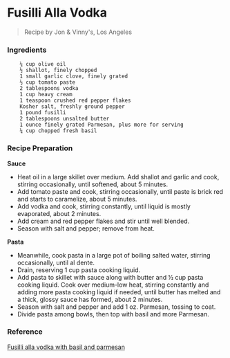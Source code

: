 # Fusilli Alla Vodka
> Recipe by Jon & Vinny's, Los Angeles

### Ingredients
```
    ¼ cup olive oil
    ½ shallot, finely chopped
    1 small garlic clove, finely grated
    ½ cup tomato paste
    2 tablespoons vodka
    1 cup heavy cream
    1 teaspoon crushed red pepper flakes
    Kosher salt, freshly ground pepper
    1 pound fusilli
    2 tablespoons unsalted butter
    1 ounce finely grated Parmesan, plus more for serving
    ¼ cup chopped fresh basil
```

### Recipe Preparation

<b>Sauce</b>
- Heat oil in a large skillet over medium. Add shallot and garlic and cook, stirring occasionally, until softened, about 5 minutes. 
- Add tomato paste and cook, stirring occasionally, until paste is brick red and starts to caramelize, about 5 minutes. 
- Add vodka and cook, stirring constantly, until liquid is mostly evaporated, about 2 minutes. 
- Add cream and red pepper flakes and stir until well blended. 
- Season with salt and pepper; remove from heat.

<b>Pasta</b>
- Meanwhile, cook pasta in a large pot of boiling salted water, stirring occasionally, until al dente. 
- Drain, reserving 1 cup pasta cooking liquid. 
- Add pasta to skillet with sauce along with butter and ½ cup pasta cooking liquid. Cook over medium-low heat, stirring constantly 
  and adding more pasta cooking liquid if needed, until butter has melted and a thick, glossy sauce has formed, about 2 minutes. 
- Season with salt and pepper and add 1 oz. Parmesan, tossing to coat. 
- Divide pasta among bowls, then top with basil and more Parmesan.

### Reference
[Fusilli alla vodka with basil and parmesan](https://www.bonappetit.com/recipe/fusilli-alla-vodka-basil-parmesan)
